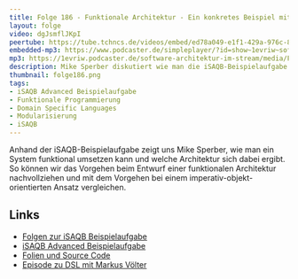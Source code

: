 ```yaml
---
title: Folge 186 - Funktionale Architektur - Ein konkretes Beispiel mit Mike Sperber
layout: folge
video: dgJsmflJKpI
peertube: https://tube.tchncs.de/videos/embed/ed78a049-e1f1-429a-976c-826e729ee968
embedded-mp3: https://www.podcaster.de/simpleplayer/?id=show~1evriw~software-architektur-im-stream~pod-ff802932b0a086fd17845eeb1f&v=1697809703
mp3: https://1evriw.podcaster.de/software-architektur-im-stream/media/Funktionale_Architektur_Ein_konkretes_Beispiel_mit_Mike_Sperber.mp3
description: Mike Sperber diskutiert wie man die iSAQB-Beispielaufgabe mit einem funktionalen Ansatz lösen kann
thumbnail: folge186.png
tags:
- iSAQB Advanced Beispielaufgabe
- Funktionale Programmierung
- Domain Specific Languages
- Modularisierung
- iSAQB
---
```


Anhand der iSAQB-Beispielaufgabe zeigt uns Mike Sperber, wie man ein
System funktional umsetzen kann und welche Architektur sich dabei
ergibt. So können wir das Vorgehen beim Entwurf einer funktionalen
Architektur nachvollziehen und mit dem Vorgehen bei einem
imperativ-objekt-orientierten Ansatz vergleichen.

## Links

* [Folgen zur iSAQB Beispielaufgabe](https://software-architektur.tv/tags.html#iSAQB%20Advanced%20Beispielaufgabe)
* [iSAQB Advanced Beispielaufgabe](https://www.isaqb.org/wp-content/uploads/2021/07/cpsa-a-aufgabe-BigSpender-1.5.pdf)
* [Folien und Source Code](https://github.com/active-group/bigspender)
* [Episode zu DSL mit Markus Völter](https://software-architektur.tv/2020/10/23/folge022.html)
